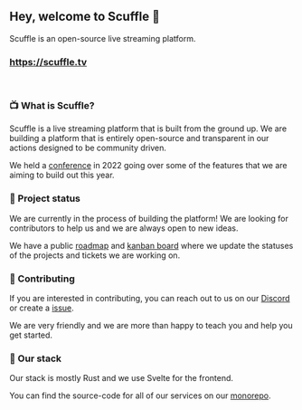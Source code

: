 ## Hey, welcome to Scuffle 👋

Scuffle is an open-source live streaming platform.

### https://scuffle.tv

<br>

### 📺 What is Scuffle?

Scuffle is a live streaming platform that is built from the ground up. We are building a platform that is entirely open-source and transparent in our actions designed to be community driven.

We held a [conference](https://www.youtube.com/watch?v=QvQpMRkzoVM&t=598s) in 2022 going over some of the features that we are aiming to build out this year.

### 👀 Project status

We are currently in the process of building the platform! We are looking for contributors to help us and we are always open to new ideas.

We have a public [roadmap](https://github.com/orgs/ScuffleTV/projects/1/views/6) and [kanban board](https://github.com/orgs/ScuffleTV/projects/1/views/1) where we update the statuses of the projects and tickets we are working on.

### 📖 Contributing

If you are interested in contributing, you can reach out to us on our [Discord](https://scuffle.tv/discord) or create a [issue](https://github.com/ScuffleTV/scuffle/issues).

We are very friendly and we are more than happy to teach you and help you get started.

### 🦀 Our stack

Our stack is mostly Rust and we use Svelte for the frontend.

You can find the source-code for all of our services on our [monorepo](https://github.com/ScuffleTV/scuffle).
